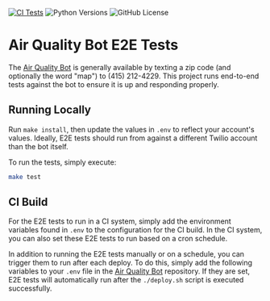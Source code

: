 [![CI Tests](https://github.com/alexdlaird/air-quality-bot-e2e/actions/workflows/ci.yml/badge.svg)](https://github.com/alexdlaird/air-quality-bot-e2e/actions/workflows/ci.yml)
![Python Versions](https://img.shields.io/badge/python-%203.6%20|%203.7%20|%203.8%20|%203.9%20|%203.10%20|%203.11%20-blue)
![GitHub License](https://img.shields.io/github/license/alexdlaird/air-quality-bot)

# Air Quality Bot E2E Tests

The [Air Quality Bot](https://github.com/alexdlaird/air-quality-bot) is
generally available by texting a zip code (and optionally the word "map") to
(415) 212-4229. This project runs end-to-end tests against the bot to ensure it
is up and responding properly.

## Running Locally

Run `make install`, then update the values in `.env` to reflect your account's
values. Ideally, E2E tests should run from against a different Twilio account
than the bot itself.

To run the tests, simply execute:

```sh
make test
```

## CI Build

For the E2E tests to run in a CI system, simply add the environment variables found
in `.env` to the configuration for the CI build. In the CI system, you can also
set these E2E tests to run based on a cron schedule.

In addition to running the E2E tests manually or on a schedule, you can trigger
them to run after each deploy. To do this, simply add the following variables to
your `.env` file in the [Air Quality Bot](https://github.com/alexdlaird/air-quality-bot/blob/main/.env.example)
repository. If they are set, E2E tests will automatically run after the
`./deploy.sh` script is executed successfully.
